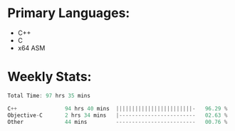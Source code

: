 # Primary Languages:
- C++
- C
- x64 ASM

# Weekly Stats:
<!--START_SECTION:waka-->

```C++
Total Time: 97 hrs 35 mins

C++               94 hrs 40 mins  ||||||||||||||||||||||||-   96.29 %
Objective-C       2 hrs 34 mins   |------------------------   02.63 %
Other             44 mins         -------------------------   00.76 %
```

<!--END_SECTION:waka-->


